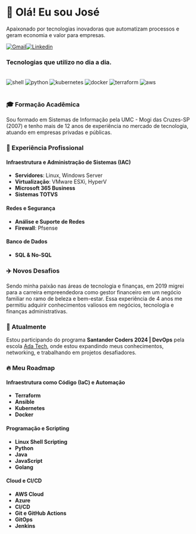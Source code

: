 # 👋 Olá! Eu sou José

Apaixonado por tecnologias inovadoras que automatizam processos e geram economia e valor para empresas.

[![Gmail](https://img.shields.io/badge/Gmail-333333?style=for-the-badge&logo=gmail&logoColor=red)](mailto:jnc.vip@gmail.com)[![Linkedin](https://img.shields.io/badge/LinkedIn-0077B5?style=for-the-badge&logo=linkedin&logoColor=white)](https://www.linkedin.com/in/jcendrette/)

### Tecnologias que utilizo no dia a dia.
<div style="display:inline_block"><br/>
    <img align="center" alt="shell" src="https://img.shields.io/badge/shell_script-%23121011.svg?style=for-the-badge&logo=gnu-bash&logoColor=white"/>
    <img align="center" alt="python" src="https://img.shields.io/badge/Python-14354C?style=for-the-badge&logo=python&logoColor=white"/>
    <img align="center" alt="kubernetes" src="https://img.shields.io/badge/kubernetes-%23326ce5.svg?style=for-the-badge&logo=kubernetes&logoColor=white">
    <img align="center" alt="docker" src="https://img.shields.io/badge/docker-%230db7ed.svg?style=for-the-badge&logo=docker&logoColor=white"/>
    <img align="center" alt="terraform" src="https://img.shields.io/badge/terraform-%235835CC.svg?style=for-the-badge&logo=terraform&logoColor=white"/>
    <img align="center" alt="aws" src="https://img.shields.io/badge/AWS-%23FF9900.svg?style=for-the-badge&logo=amazon-aws&logoColor=white"/>
</div><br/>

### 🎓 Formação Acadêmica
Sou formado em Sistemas de Informação pela UMC - Mogi das Cruzes-SP (2007) e tenho mais de 12 anos de experiência no mercado de tecnologia, atuando em empresas privadas e públicas.

### 💼 Experiência Profissional

#### Infraestrutura e Administração de Sistemas (IAC)
- **Servidores**: Linux, Windows Server
- **Virtualização**: VMware ESXi, HyperV
- **Microsoft 365 Business**
- **Sistemas TOTVS**

#### Redes e Segurança
- **Análise e Suporte de Redes**
- **Firewall**: Pfsense

#### Banco de Dados
- **SQL & No-SQL**

### ✈️ Novos Desafios
Sendo minha paixão nas áreas de tecnologia e finanças, em 2019 migrei para a carreira empreendedora como gestor financeiro em um negócio familiar no ramo de beleza e bem-estar. Essa experiência de 4 anos me permitiu adquirir conhecimentos valiosos em negócios, tecnologia e finanças administrativas.

### 🚀 Atualmente
Estou participando do programa **Santander Coders 2024 | DevOps** pela escola [Ada Tech](https://ada.tech), onde estou expandindo meus conhecimentos, networking, e trabalhando em projetos desafiadores.

### 🔥 Meu Roadmap 

#### Infraestrutura como Código (IaC) e Automação
- **Terraform**
- **Ansible**
- **Kubernetes**
- **Docker**

#### Programação e Scripting
- **Linux Shell Scripting**
- **Python**
- **Java**
- **JavaScript**
- **Golang**

#### Cloud e CI/CD
- **AWS Cloud**
- **Azure**
- **CI/CD**
- **Git e GitHub Actions**
- **GitOps**
- **Jenkins**
